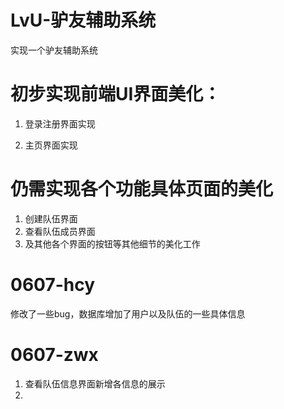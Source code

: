 # LvU-驴友辅助系统
实现一个驴友辅助系统

# 初步实现前端UI界面美化：
1. 登录注册界面实现

2. 主页界面实现

# 仍需实现各个功能具体页面的美化

1. 创建队伍界面
2. 查看队伍成员界面
3. 及其他各个界面的按钮等其他细节的美化工作

# 0607-hcy
修改了一些bug，数据库增加了用户以及队伍的一些具体信息

# 0607-zwx
1. 查看队伍信息界面新增各信息的展示
2. 